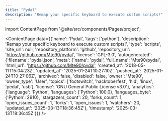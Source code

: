 ```yaml
---
title: "Pydal"
description: "Remap your specific keyboard to execute custom scripts!"
---
```

import ContentPage from '@site/src/components/Pages/project';

<ContentPage
    data={{'name': 'Pydal', 'tags': ['python'], 'description': 'Remap your specific keyboard to execute custom scripts!', 'type': 'scripts', 'site_url': null, 'repository_platform': 'github', 'repository_url': 'https://github.com/Mte90/pydal', 'license': 'GPL-3.0', 'autogenerated': {'filename': 'pydal.json', 'meta': {'name': 'pydal', 'full_name': 'Mte90/pydal', 'html_url': 'https://github.com/Mte90/pydal', 'created_at': '2018-05-11T15:04:23Z', 'updated_at': '2025-01-24T10:27:10Z', 'pushed_at': '2025-01-24T10:27:06Z', 'archived': false, 'disabled': false, 'owner': 'Mte90', 'owner_type': 'User', 'topics': ['footswitch', 'hacktoberfest', 'hid', 'linux', 'pedal', 'usb'], 'license': 'GNU General Public License v3.0'}, 'analytics': {'language': 'Python', 'languages': {'Python': 100.0}, 'languages_byte': {'Python': 2910}, 'stargazers_count': 20, 'forks_count': 1, 'open_issues_count': 1, 'forks': 1, 'open_issues': 1, 'watchers': 20, 'updated_at': '2025-03-13T18:36:45Z'}, 'timestamp': '2025-03-13T18:36:45Z'}}}
/>
